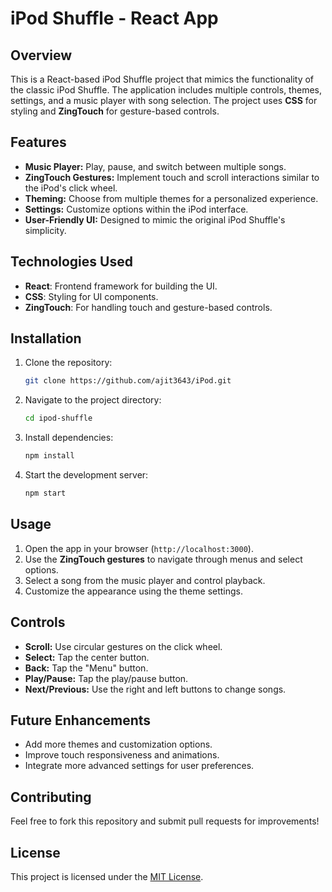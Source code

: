 # iPod Shuffle - React App

## Overview

This is a React-based iPod Shuffle project that mimics the functionality of the classic iPod Shuffle. The application includes multiple controls, themes, settings, and a music player with song selection. The project uses **CSS** for styling and **ZingTouch** for gesture-based controls.

## Features

- **Music Player:** Play, pause, and switch between multiple songs.
- **ZingTouch Gestures:** Implement touch and scroll interactions similar to the iPod's click wheel.
- **Theming:** Choose from multiple themes for a personalized experience.
- **Settings:** Customize options within the iPod interface.
- **User-Friendly UI:** Designed to mimic the original iPod Shuffle's simplicity.

## Technologies Used

- **React**: Frontend framework for building the UI.
- **CSS**: Styling for UI components.
- **ZingTouch**: For handling touch and gesture-based controls.

## Installation

1. Clone the repository:
   ```bash
   git clone https://github.com/ajit3643/iPod.git
   ```
2. Navigate to the project directory:
   ```bash
   cd ipod-shuffle
   ```
3. Install dependencies:
   ```bash
   npm install
   ```
4. Start the development server:
   ```bash
   npm start
   ```

## Usage

1. Open the app in your browser (`http://localhost:3000`).
2. Use the **ZingTouch gestures** to navigate through menus and select options.
3. Select a song from the music player and control playback.
4. Customize the appearance using the theme settings.

## Controls

- **Scroll:** Use circular gestures on the click wheel.
- **Select:** Tap the center button.
- **Back:** Tap the "Menu" button.
- **Play/Pause:** Tap the play/pause button.
- **Next/Previous:** Use the right and left buttons to change songs.

## Future Enhancements

- Add more themes and customization options.
- Improve touch responsiveness and animations.
- Integrate more advanced settings for user preferences.

## Contributing

Feel free to fork this repository and submit pull requests for improvements!

## License

This project is licensed under the [MIT License](LICENSE).
